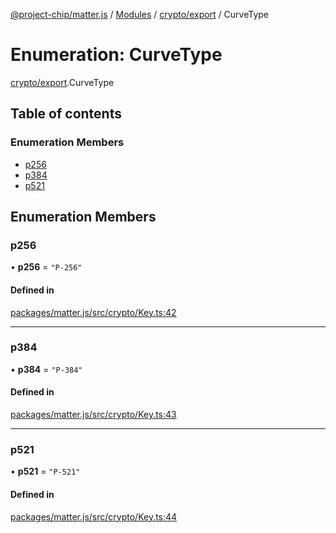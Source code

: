 [@project-chip/matter.js](../README.md) / [Modules](../modules.md) / [crypto/export](../modules/crypto_export.md) / CurveType

# Enumeration: CurveType

[crypto/export](../modules/crypto_export.md).CurveType

## Table of contents

### Enumeration Members

- [p256](crypto_export.CurveType.md#p256)
- [p384](crypto_export.CurveType.md#p384)
- [p521](crypto_export.CurveType.md#p521)

## Enumeration Members

### p256

• **p256** = ``"P-256"``

#### Defined in

[packages/matter.js/src/crypto/Key.ts:42](https://github.com/project-chip/matter.js/blob/16d5b0d/packages/matter.js/src/crypto/Key.ts#L42)

___

### p384

• **p384** = ``"P-384"``

#### Defined in

[packages/matter.js/src/crypto/Key.ts:43](https://github.com/project-chip/matter.js/blob/16d5b0d/packages/matter.js/src/crypto/Key.ts#L43)

___

### p521

• **p521** = ``"P-521"``

#### Defined in

[packages/matter.js/src/crypto/Key.ts:44](https://github.com/project-chip/matter.js/blob/16d5b0d/packages/matter.js/src/crypto/Key.ts#L44)
